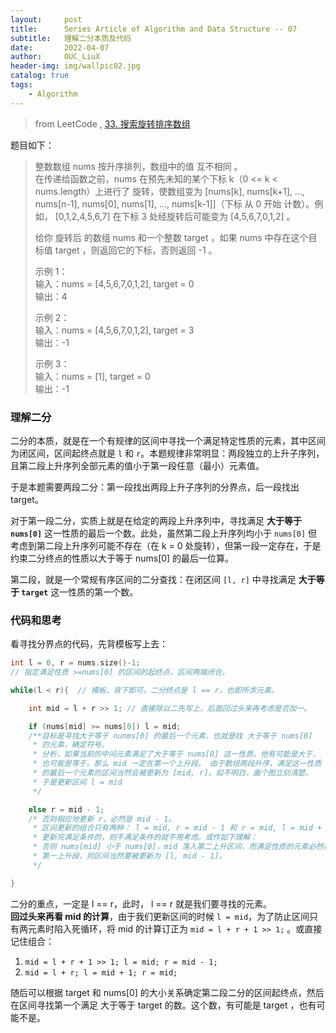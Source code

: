```yaml
---
layout:     post
title:      Series Article of Algorithm and Data Structure -- 07 
subtitle:   理解二分本质及代码    
date:       2022-04-07
author:     OUC_LiuX
header-img: img/wallpic02.jpg
catalog: true
tags:
    - Algorithm      
--- 
```


> from LeetCode , [33. 搜索旋转排序数组](https://leetcode-cn.com/problems/search-in-rotated-sorted-array/)          


题目如下：      
> 整数数组 nums 按升序排列，数组中的值 互不相同 。           
> 在传递给函数之前，nums 在预先未知的某个下标 k（0 <= k < nums.length）上进行了 旋转，使数组变为 [nums[k], nums[k+1], ..., nums[n-1], nums[0], nums[1], ..., nums[k-1]]（下标 从 0 开始 计数）。例如， [0,1,2,4,5,6,7] 在下标 3 处经旋转后可能变为 [4,5,6,7,0,1,2] 。            
> 
> 给你 旋转后 的数组 nums 和一个整数 target ，如果 nums 中存在这个目标值 target ，则返回它的下标，否则返回 -1 。            
> 
> 示例 1：           
> 输入：nums = [4,5,6,7,0,1,2], target = 0            
> 输出：4            
> 
> 示例 2：             
> 输入：nums = [4,5,6,7,0,1,2], target = 3            
> 输出：-1          
> 
> 示例 3：           
> 输入：nums = [1], target = 0              
> 输出：-1


### 理解二分               
二分的本质，就是在一个有规律的区间中寻找一个满足特定性质的元素，其中区间为闭区间，区间起终点就是 `l` 和 `r`。本题规律非常明显：两段独立的上升子序列，且第二段上升序列全部元素的值小于第一段任意（最小）元素值。        

于是本题需要两段二分：第一段找出两段上升子序列的分界点，后一段找出 target。         

对于第一段二分，实质上就是在给定的两段上升序列中，寻找满足 **大于等于 `nums[0]`** 这一性质的最后一个数。此处，虽然第二段上升序列均小于 `nums[0]` 但考虑到第二段上升序列可能不存在（在 k = 0 处旋转），但第一段一定存在，于是约束二分终点的性质以大于等于 nums[0] 的最后一位算。                

第二段，就是一个常规有序区间的二分查找：在闭区间 `[l, r]` 中寻找满足 **大于等于 `target`** 这一性质的第一个数。              

### 代码和思考          

看寻找分界点的代码，先背模板写上去：           

```c++
int l = 0, r = nums.size()-1; 
// 指定满足性质 >=nums[0] 的区间的起终点，区间两端闭合。          

while(l < r){  // 模板，背下即可。二分终点是 l == r，也即所求元素。        

    int mid = l + r >> 1; // 直接除以二先写上，后面回过头来再考虑是否加一。      

    if (nums[mid] >= nums[0]) l = mid;
    /**目标是寻找大于等于 nunms[0] 的最后一个元素，也就是找 大于等于 nums[0] 
     * 的元素，确定符号。          
     * 分析，如果当前的中间元素满足了大于等于 nums[0] 这一性质，他有可能是大于，
     * 也可能是等于。那么 mid 一定在第一个上升段。 由于数组两段升序，满足这一性质
     * 的最后一个元素的区间当然会被更新为 [mid, r]。如不明白，画个图立刻清楚。
     * 于是更新区间 l = mid
     */        

    else r = mid - 1;
    /* 否则相应地更新 r，必然是 mid - 1。
     * 区间更新的组合只有两种： l = mid, r = mid - 1 和 r = mid, l = mid + 1
     * 更新完满足条件的，则不满足条件的就不用考虑。或作如下理解：
     * 否则 nums[mid] 小于 nums[0]，mid 落入第二上升区间，而满足性质的元素必然在
     * 第一上升段，则区间当然要被更新为 [l, mid - 1]。      
     */ 

}
```

二分的重点，一定是 l == r，此时， l == r 就是我们要寻找的元素。        
**回过头来再看 mid 的计算**，由于我们更新区间的时候 `l = mid`，为了防止区间只有两元素时陷入死循环，将 mid 的计算订正为 `mid = l + r + 1 >> 1;` 。或直接记住组合：          

1. `mid = l + r + 1 >> 1; l = mid; r = mid - 1;`           
2. `mid = l + r; l = mid + 1; r = mid;`        

随后可以根据 target 和 nums[0] 的大小关系确定第二段二分的区间起终点，然后在区间寻找第一个满足 大于等于 target 的数。这个数，有可能是 target ，也有可能不是。     


